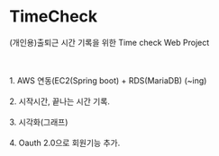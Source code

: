 # TimeCheck
(개인용)출퇴근 시간 기록을 위한 Time check Web Project

<br>
</br>
1. AWS 연동(EC2(Spring boot) + RDS(MariaDB) (~ing)
<br>
</br>
2. 시작시간, 끝나는 시간 기록.
<br>
</br>
3. 시각화(그래프)    
<br>
</br>
4. Oauth 2.0으로 회원기능 추가.   
